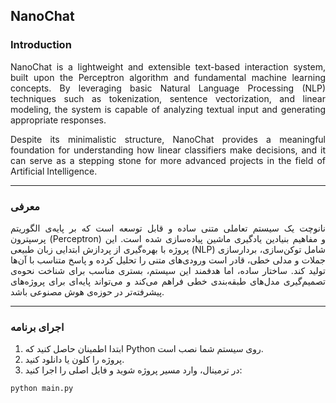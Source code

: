 ## NanoChat

### Introduction

<p align="justify">
NanoChat is a lightweight and extensible text-based interaction system, built upon the Perceptron algorithm and fundamental machine learning concepts. By leveraging basic Natural Language Processing (NLP) techniques such as tokenization, sentence vectorization, and linear modeling, the system is capable of analyzing textual input and generating appropriate responses.
  
<p align="justify">
Despite its minimalistic structure, NanoChat provides a meaningful foundation for understanding how linear classifiers make decisions, and it can serve as a stepping stone for more advanced projects in the field of Artificial Intelligence.

---

### معرفی 

<p align="justify">
نانوچت یک سیستم تعاملی متنی ساده و قابل توسعه است که بر پایه‌ی الگوریتم پرسپترون (Perceptron) و مفاهیم بنیادین یادگیری ماشین پیاده‌سازی شده است. این پروژه با بهره‌گیری از پردازش ابتدایی زبان طبیعی (NLP) شامل توکن‌سازی، بردارسازی جملات و مدلی خطی، قادر است ورودی‌های متنی را تحلیل کرده و پاسخ متناسب با آن‌ها تولید کند. ساختار ساده، اما هدفمند این سیستم، بستری مناسب برای شناخت نحوه‌ی تصمیم‌گیری مدل‌های طبقه‌بندی خطی فراهم می‌کند و می‌تواند پایه‌ای برای پروژه‌های پیشرفته‌تر در حوزه‌ی هوش مصنوعی باشد.

---

### اجرای برنامه

1. ابتدا اطمینان حاصل کنید که Python روی سیستم شما نصب است.
2. پروژه را کلون یا دانلود کنید.
3. در ترمینال، وارد مسیر پروژه شوید و فایل اصلی را اجرا کنید:




```bash
python main.py
```
